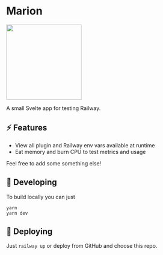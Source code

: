 # Marion

<img src="https://static.wikia.nocookie.net/ttte/images/c/c6/MainMarionCGI.png/revision/latest/scale-to-width-down/700?cb=20190328121243" width="200" />

A small Svelte app for testing Railway.

## ⚡️ Features

- View all plugin and Railway env vars available at runtime
- Eat memory and burn CPU to test metrics and usage

Feel free to add some something else!

## 🔨 Developing

To build locally you can just

```
yarn
yarn dev
```

## 🚀 Deploying

Just `railway up` or deploy from GitHub and choose this repo.
